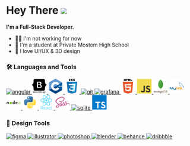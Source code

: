 <h1>Hey There <a href="https://www.gautamkrishnar.com/"><img src="https://media.giphy.com/media/hvRJCLFzcasrR4ia7z/giphy.gif" width="5%"></a></h1>

<b>I'm a Full-Stack Developer.</b>

- 👩‍💻 I'm not working for now
- 🏫 I'm a student at Private Mostem High School
- 🌱 I love UI/UX & 3D design

<h3><b>🛠️ Languages and Tools</b></h3>

<p align="left">
          <a href="https://angular.io" target="_blank">
            <img
              src="https://angular.io/assets/images/logos/angular/angular.svg"
              alt="angular"
              width="40"
              height="40"
            />
          </a>
          <a href="https://getbootstrap.com" target="_blank">
            <img
              src="https://raw.githubusercontent.com/devicons/devicon/master/icons/bootstrap/bootstrap-plain-wordmark.svg"
              alt="bootstrap"
              width="40"
              height="40"
            />
          </a>
          <a href="https://www.w3schools.com/cpp/" target="_blank">
            <img
              src="https://raw.githubusercontent.com/devicons/devicon/master/icons/cplusplus/cplusplus-original.svg"
              alt="c++"
              width="40"
              height="40"
            />
          </a>
          <a href="https://www.w3schools.com/css/" target="_blank">
            <img
              src="https://raw.githubusercontent.com/devicons/devicon/master/icons/css3/css3-original-wordmark.svg"
              alt="css3"
              width="40"
              height="40"
            />
          </a>
          <a href="https://git-scm.com/" target="_blank">
            <img
              src="https://www.vectorlogo.zone/logos/git-scm/git-scm-icon.svg"
              alt="git"
              width="40"
              height="40"
            />
          </a>
          <a href="https://grafana.com" target="_blank">
            <img
              src="https://www.vectorlogo.zone/logos/grafana/grafana-icon.svg"
              alt="grafana"
              width="40"
              height="40"
            />
          </a>
          <a href="https://www.w3.org/html/" target="_blank">
            <img
              src="https://raw.githubusercontent.com/devicons/devicon/master/icons/html5/html5-original-wordmark.svg"
              alt="html5"
              width="40"
              height="40"
            />
          </a>
          <a
            href="https://developer.mozilla.org/en-US/docs/Web/JavaScript"
            target="_blank"
          >
            <img
              src="https://raw.githubusercontent.com/devicons/devicon/master/icons/javascript/javascript-original.svg"
              alt="javascript"
              width="40"
              height="40"
            />
          </a>
          <a href="https://www.mongodb.com/" target="_blank">
            <img
              src="https://raw.githubusercontent.com/devicons/devicon/master/icons/mongodb/mongodb-original-wordmark.svg"
              alt="mongodb"
              width="40"
              height="40"
            />
          </a>
          <a href="https://www.mysql.com/" target="_blank">
            <img
              src="https://raw.githubusercontent.com/devicons/devicon/master/icons/mysql/mysql-original-wordmark.svg"
              alt="mysql"
              width="40"
              height="40"
            />
          </a>
          <a href="https://nodejs.org" target="_blank">
            <img
              src="https://raw.githubusercontent.com/devicons/devicon/master/icons/nodejs/nodejs-original-wordmark.svg"
              alt="nodejs"
              width="40"
              height="40"
            />
          </a>
          <a href="https://www.python.org" target="_blank">
            <img
              src="https://raw.githubusercontent.com/devicons/devicon/master/icons/python/python-original.svg"
              alt="python"
              width="40"
              height="40"
            />
          </a>
          <a href="https://reactjs.org/" target="_blank">
            <img
              src="https://raw.githubusercontent.com/devicons/devicon/master/icons/react/react-original-wordmark.svg"
              alt="react"
              width="40"
              height="40"
            />
          </a>
          <a href="https://sass-lang.com" target="_blank">
            <img
              src="https://raw.githubusercontent.com/devicons/devicon/master/icons/sass/sass-original.svg"
              alt="sass"
              width="40"
              height="40"
            />
          </a>
          <a href="https://www.sqlite.org/" target="_blank">
            <img
              src="https://www.vectorlogo.zone/logos/sqlite/sqlite-icon.svg"
              alt="sqlite"
              width="40"
              height="40"
            />
          </a>
          <a href="https://www.typescriptlang.org/" target="_blank">
            <img
              src="https://raw.githubusercontent.com/devicons/devicon/master/icons/typescript/typescript-original.svg"
              alt="typescript"
              width="40"
              height="40"
            />
          </a>
</p>

<h3><b>🍁 Design Tools</b></h3>
<p>
    <a href="https://www.figma.com/" target="_blank">
        <img
            src="https://upload.wikimedia.org/wikipedia/commons/thumb/3/33/Figma-logo.svg/1667px-Figma-logo.svg.png"
            alt="figma"
            width="30"
        />
    </a>
    <a href="https://www.adobe.com/products/illustrator.html" target="_blank">
        <img
            src="https://upload.wikimedia.org/wikipedia/commons/thumb/f/fb/Adobe_Illustrator_CC_icon.svg/1051px-Adobe_Illustrator_CC_icon.svg.png"
            alt="illustrator"
            width="40"
        />
    </a>
    <a href="https://www.adobe.com/products/photoshop.html" target="_blank">
        <img
            src="https://upload.wikimedia.org/wikipedia/commons/thumb/a/af/Adobe_Photoshop_CC_icon.svg/512px-Adobe_Photoshop_CC_icon.svg.png?20200616073617"
            alt="photoshop"
            width="40"
        />
    </a>
    <a href="https://www.blender.org/" target="_blank">
        <img
            src="https://upload.wikimedia.org/wikipedia/commons/thumb/0/0c/Blender_logo_no_text.svg/2503px-Blender_logo_no_text.svg.png"
            alt="blender"
            width="40"
        />
        </a>
        <a href="https://www.behance.net/" target="_blank">
        <img
            src="https://cdn.worldvectorlogo.com/logos/behance-1.svg"
            alt="behance"
            width="40"
        />
        </a>
        <a href="https://dribbble.com/" target="_blank">
        <img
            src="https://cdn.freebiesupply.com/logos/large/2x/dribbble-icon-1-logo-png-transparent.png"
            alt="dribbble"
            width="40"
        />
        </a>
</p>
